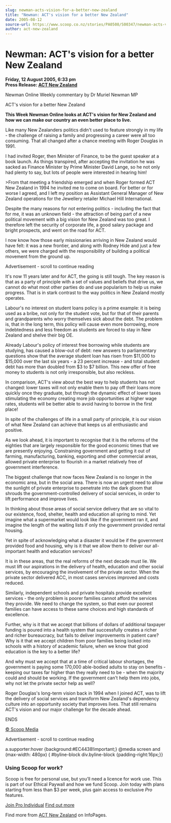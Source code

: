 ```yaml
---
slug: newman-acts-vision-for-a-better-new-zealand
title: "Newman: ACT's vision for a better New Zealand"
date: 2005-08-12
source-url: https://www.scoop.co.nz/stories/PA0508/S00347/newman-acts-vision-for-a-better-new-zealand.htm
author: act-new-zealand
---
```

Newman: ACT's vision for a better New Zealand
=============================================

**Friday, 12 August 2005, 6:33 pm**  
**Press Release: [ACT New Zealand](https://info.scoop.co.nz/ACT_New_Zealand)**

Newman Online Weekly commentary by Dr Muriel Newman MP

ACT's vision for a better New Zealand

**This Week Newman Online looks at ACT's vision for New Zealand and how we can make our country an even better place to live.**

Like many New Zealanders politics didn't used to feature strongly in my life - the challenge of raising a family and progressing a career were all too consuming. That all changed after a chance meeting with Roger Douglas in 1991.

I had invited Roger, then Minister of Finance, to be the guest speaker at a book launch. As things transpired, after accepting the invitation he was sacked as Finance Minister by Prime Minister David Lange, so he not only had plenty to say, but lots of people were interested in hearing him!

\>From that meeting a friendship emerged and when Roger formed ACT New Zealand in 1994 he invited me to come on board. For better or for worse I agreed, and I left my position as Assistant General Manager of New Zealand operations for the Jewellery retailer Michael Hill International.

Despite the many reasons for not entering politics - including the fact that for me, it was an unknown field - the attraction of being part of a new political movement with a big vision for New Zealand was too great. I therefore left the security of corporate life, a good salary package and bright prospects, and went on the road for ACT.

I now know how those early missionaries arriving in New Zealand would have felt: it was a new frontier, and along with Rodney Hide and just a few others, we were charged with the responsibility of building a political movement from the ground up.

Advertisement - scroll to continue reading





It's now 11 years later and for ACT, the going is still tough. The key reason is that as a party of principle with a set of values and beliefs that drive us, we cannot do what most other parties do and use popularism to help us make progress. That is in stark contrast to the way politics in New Zealand mostly operates.

Labour's no interest on student loans policy is a prime example: it is being used as a bribe, not only for the student vote, but for that of their parents and grandparents who worry themselves sick about the debt. The problem is, that in the long term, this policy will cause even more borrowing, more indebtedness and less freedom as students are forced to stay in New Zealand and shelve their big OE.

Already Labour's policy of interest free borrowing while students are studying, has caused a blow-out of debt: new answers to parliamentary questions show that the average student loan has risen from $11,000 to $15,000 over the last six years - a 23 percent increase - and total student debt has more than doubled from $3 to $7 billion. This new offer of free money to students is not only irresponsible, but also reckless.

In comparison, ACT's view about the best way to help students has not changed: lower taxes will not only enable them to pay off their loans more quickly once they graduate, but through the dynamic effect of lower taxes stimulating the economy creating more job opportunities at higher wage rates, students will be better able to avoid having to borrow in the first place!

In spite of the challenges of life in a small party of principle, it is our vision of what New Zealand can achieve that keeps us all enthusiastic and positive.

As we look ahead, it is important to recognise that it is the reforms of the eighties that are largely responsible for the good economic times that we are presently enjoying. Constraining government and getting it out of farming, manufacturing, banking, exporting and other commercial areas, allowed private enterprise to flourish in a market relatively free of government interference.

The biggest challenge that now faces New Zealand is no longer in the economic area, but in the social area. There is now an urgent need to allow the sunlight of private enterprise to penetrate into the dark gloom that shrouds the government-controlled delivery of social services, in order to lift performance and improve lives.

In thinking about those areas of social service delivery that are so vital to our existence, food, shelter, health and education all spring to mind. Yet imagine what a supermarket would look like if the government ran it, and imagine the length of the waiting lists if only the government provided rental housing.

Yet in spite of acknowledging what a disaster it would be if the government provided food and housing, why is it that we allow them to deliver our all-important health and education services?

It is in these areas, that the real reforms of the next decade must lie. We must lift our aspirations in the delivery of health, education and other social services, by encouraging the involvement of the private sector. When the private sector delivered ACC, in most cases services improved and costs reduced.

Similarly, independent schools and private hospitals provide excellent services - the only problem is poorer families cannot afford the services they provide. We need to change the system, so that even our poorest families can have access to these same choices and high standards of excellence.

Further, why is it that we accept that billions of dollars of additional taxpayer funding is poured into a health system that successfully creates a richer and richer bureaucracy, but fails to deliver improvements in patient care? Why is it that we accept children from poor families being locked into schools with a history of academic failure, when we know that good education is the key to a better life?

And why must we accept that at a time of critical labour shortages, the government is paying some 170,000 able-bodied adults to stay on benefits - keeping our taxes far higher than they really need to be - when the majority could and should be working. If the government can't help them into jobs, why not let the private sector help as well?

Roger Douglas's long-term vision back in 1994 when I joined ACT, was to lift the delivery of social services and transform New Zealand's dependency culture into an opportunity society that improves lives. That still remains ACT's vision and our major challenge for the decade ahead.

ENDS

[© Scoop Media](http://www.scoop.co.nz/about/terms.html)  

Advertisement - scroll to continue reading



a.supporter:hover {background:#EC4438!important;} @media screen and (max-width: 480px) { #byline-block div.byline-block {padding-right:16px;}}

### Using Scoop for work?

Scoop is free for personal use, but you’ll need a licence for work use. This is part of our Ethical Paywall and how we fund Scoop. Join today with plans starting from less than $3 per week, plus gain access to exclusive _Pro_ features.  
  
[Join Pro Individual](https://pro.scoop.co.nz/Individual/?from=ProIn24) [Find out more](https://pro.scoop.co.nz/using-scoop-for-work/?from=ProIn24)

Find more from [ACT New Zealand](https://info.scoop.co.nz/ACT_New_Zealand) on InfoPages.